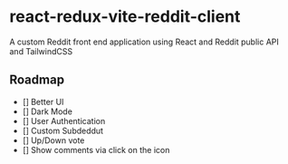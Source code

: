 # react-redux-vite-reddit-client

A custom Reddit front end application using React and Reddit public API and TailwindCSS

## Roadmap

- [] Better UI
- [] Dark Mode 
- [] User Authentication
- [] Custom Subdeddut
- [] Up/Down vote 
- [] Show comments via click on the icon
